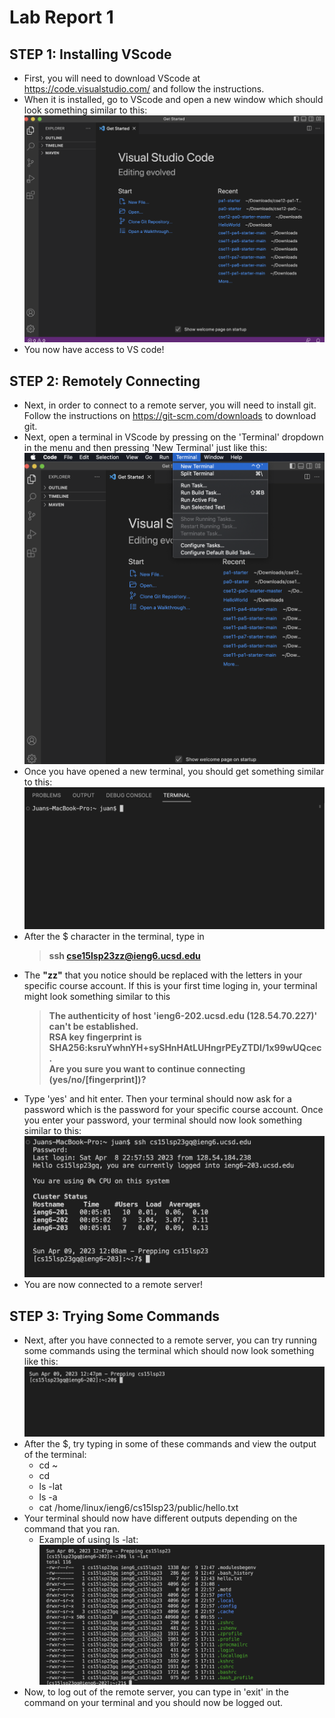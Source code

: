 # Lab Report 1
## STEP 1: Installing VScode
- First, you will need to download VScode at <https://code.visualstudio.com/> and follow the instructions.
- When it is installed, go to VScode and open a new window which should look something similar to this: 
![Image](VScode1.png)
- You now have access to VS code!

## STEP 2: Remotely Connecting
- Next, in order to connect to a remote server, you will need to install git. Follow the instructions on <https://git-scm.com/downloads> to download git.
- Next, open a terminal in VScode by pressing on the 'Terminal' dropdown in the menu and then pressing 'New Terminal' just like this:
![Image](OpeningTerminal.png)
- Once you have opened a new terminal, you should get something similar to this:
![Image](Terminal1.png)
- After the $ character in the terminal, type in
  > **ssh cse15lsp23zz@ieng6.ucsd.edu**
- The **"zz"** that you notice should be replaced with the letters in your specific course account. If this is your first time loging in, your terminal might look something similar to this
  > **The authenticity of host 'ieng6-202.ucsd.edu (128.54.70.227)' can't be established.\
  > RSA key fingerprint is SHA256:ksruYwhnYH+sySHnHAtLUHngrPEyZTDl/1x99wUQcec.\
  > Are you sure you want to continue connecting (yes/no/[fingerprint])?**
- Type 'yes' and hit enter. Then your terminal should now ask for a password which is the password for your specific course account. Once you enter your password, your terminal should now look something similar to this:
![Image](Terminal.png)
- You are now connected to a remote server!

## STEP 3: Trying Some Commands
- Next, after you have connected to a remote server, you can try running some commands using the terminal which should now look something like this:
![Image](RemoteServer1.png)
- After the $, try typing in some of these commands and view the output of the terminal:
  - cd ~
  - cd
  - ls -lat
  - ls -a
  - cat /home/linux/ieng6/cs15lsp23/public/hello.txt
- Your terminal should now have different outputs depending on the command that you ran.
  - Example of using ls -lat:
  ![Image](Command.png)
- Now, to log out of the remote server, you can type in 'exit' in the command on your terminal and you should now be logged out.
